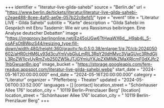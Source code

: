 +++
identifier = "literatur-live-gilda-sahebi"
source = "Berlin.de"
url = "https://www.berlin.de/tickets/literatur/literatur-live-gilda-sahebi-c2eae488-8cee-4af0-ae0e-057b22c8efd1/"
type = "event"
title = "Literatur LIVE - Gilda Sahebi"
subtitle = "Karte"
description = "Gilda Sahebi im Gespräch mit Ebru Tasdemir: Wie wir uns Rassismus beibringen. Eine Analyse deutscher Debatten"
image = "https://imgproxy.berlinonline.net/Ez45oUGw6TtHwaWX6d__H9ab4L_5-osAFsOtBWpzS44/resizing_type:fill-down/width:480/height:360/gravity:fp:0.5:0.38/enlarge:1/q:70/cb:2024050602/aHR0cHM6Ly93d3cuYmVybGluLmRlL3RpY2tldHMvc3VjaGUvc3RhdGljL3RoZW1lcyUyRmZyb250ZW5kJTJGYmluYXJpZXMlMkZMaXRlcmF0dXJfc21hbGwuanBn.jpg"
image_bucket = "https://storage.googleapis.com/fem-readup.appspot.com/literatur-live-gilda-sahebi.webp"
start_date = "2024-05-16T20:00:00.000"
end_date = "2024-05-16T20:00:00.000"
category = "Literatur"
organizer = "Pfefferberg - Theater"
updated = "2024-05-06T00:33:52.000"
languages = []
[contact]
location_street = "Schönhauser Allee 176"
location_city = " 10119 Berlin-Prenzlauer Berg"
[location]
location_street = "Schönhauser Allee 176"
location_city = " 10119 Berlin-Prenzlauer Berg"
+++